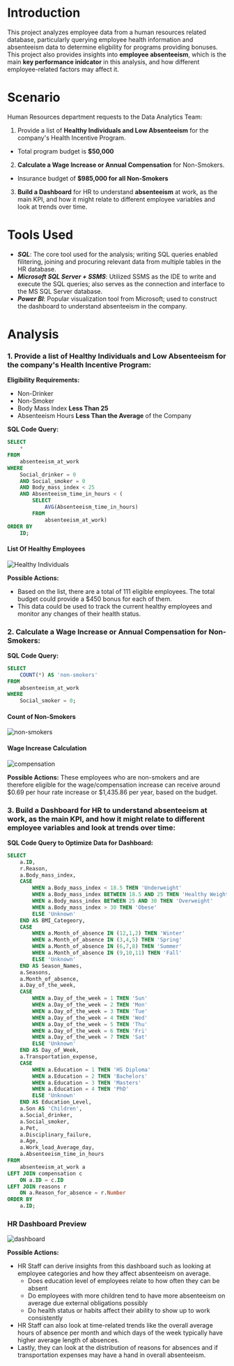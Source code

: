 # Introduction
This project analyzes employee data from a human resources related database, particularly querying employee health information and absenteeism data to determine eligbility for programs providing bonuses. This project also provides insights into **employee absenteeism**, which is the main **key performance inidcator** in this analysis, and how different employee-related factors may affect it.

# Scenario
Human Resources department requests to the Data Analytics Team:
1. Provide a list of **Healthy Individuals and Low Absenteeism** for the company's Health Incentive Program.
  - Total program budget is **$50,000**
2. **Calculate a Wage Increase or Annual Compensation** for Non-Smokers.
  - Insurance budget of **$985,000 for all Non-Smokers**
3. **Build a Dashboard** for HR to understand **absenteeism** at work, as the main KPI, and how it might relate to different employee variables and look at trends over time.

# Tools Used
- ***SQL***: The core tool used for the analysis; writing SQL queries enabled filitering, joining and procuring relevant data from multiple tables in the HR database.
- ***Microsoft SQL Server + SSMS***: Utilized SSMS as the IDE to write and execute the SQL queries; also serves as the connection and interface to the MS SQL Server database.
- ***Power BI***: Popular visualization tool from Microsoft; used to construct the dashboard to understand absenteeism in the company.

# Analysis
### 1. Provide a list of **Healthy Individuals and Low Absenteeism** for the company's Health Incentive Program:
**Eligibility Requirements:**
- Non-Drinker
- Non-Smoker
- Body Mass Index **Less Than 25**
- Absenteeism Hours **Less Than the Average** of the Company

**SQL Code Query:**
```sql
SELECT
	*
FROM
	absenteeism_at_work
WHERE
	Social_drinker = 0
	AND Social_smoker = 0
	AND Body_mass_index < 25
	AND Absenteeism_time_in_hours < (
		SELECT
			AVG(Absenteeism_time_in_hours)
		FROM
			absenteeism_at_work)
ORDER BY
	ID;
```
#### List Of Healthy Employees
![Healthy Individuals](img/pic1_healthy_emp.png)

**Possible Actions:**
- Based on the list, there are a total of 111 eligible employees. The total budget could provide a $450 bonus for each of them.
- This data could be used to track the current healthy employees and monitor any changes of their health status.

### 2. **Calculate a Wage Increase or Annual Compensation** for Non-Smokers:
**SQL Code Query:**
```sql
SELECT
	COUNT(*) AS 'non-smokers'
FROM
	absenteeism_at_work
WHERE
	Social_smoker = 0;
```
#### Count of Non-Smokers
![non-smokers](img/pic2_non_smokers.png)
#### Wage Increase Calculation
![compensation](img/pic3_bonus_calculation.png)

**Possible Actions:** These employees who are non-smokers and are therefore eligible for the wage/compensation increase can receive around $0.69 per hour rate increase or $1,435.86 per year, based on the budget.

### 3. **Build a Dashboard** for HR to understand **absenteeism** at work, as the main KPI, and how it might relate to different employee variables and look at trends over time:
**SQL Code Query to Optimize Data for Dashboard:**
```sql
SELECT 
	a.ID,
	r.Reason,
	a.Body_mass_index,
	CASE
		WHEN a.Body_mass_index < 18.5 THEN 'Underweight'
		WHEN a.Body_mass_index BETWEEN 18.5 AND 25 THEN 'Healthy Weight'
		WHEN a.Body_mass_index BETWEEN 25 AND 30 THEN 'Overweight'
		WHEN a.Body_mass_index > 30 THEN 'Obese'
		ELSE 'Unknown'
	END AS BMI_Categeory,
	CASE
		WHEN a.Month_of_absence IN (12,1,2) THEN 'Winter'
		WHEN a.Month_of_absence IN (3,4,5) THEN 'Spring'
		WHEN a.Month_of_absence IN (6,7,8) THEN 'Summer'
		WHEN a.Month_of_absence IN (9,10,11) THEN 'Fall'
		ELSE 'Unknown'
	END AS Season_Names,
	a.Seasons,
	a.Month_of_absence,
	a.Day_of_the_week,
	CASE
		WHEN a.Day_of_the_week = 1 THEN 'Sun'
		WHEN a.Day_of_the_week = 2 THEN 'Mon'
		WHEN a.Day_of_the_week = 3 THEN 'Tue'
		WHEN a.Day_of_the_week = 4 THEN 'Wed'
		WHEN a.Day_of_the_week = 5 THEN 'Thu'
		WHEN a.Day_of_the_week = 6 THEN 'Fri'
		WHEN a.Day_of_the_week = 7 THEN 'Sat'
		ELSE 'Unknown'
	END AS Day_of_Week,
	a.Transportation_expense,
	CASE
		WHEN a.Education = 1 THEN 'HS Diploma'
		WHEN a.Education = 2 THEN 'Bachelors'
		WHEN a.Education = 3 THEN 'Masters'
		WHEN a.Education = 4 THEN 'PhD'
		ELSE 'Unknown'
	END AS Education_Level,
	a.Son AS 'Children',
	a.Social_drinker,
	a.Social_smoker,
	a.Pet,
	a.Disciplinary_failure,
	a.Age,
	a.Work_load_Average_day,
	a.Absenteeism_time_in_hours
FROM
	absenteeism_at_work a
LEFT JOIN compensation c
	ON a.ID = c.ID
LEFT JOIN reasons r
	ON a.Reason_for_absence = r.Number
ORDER BY
	a.ID;
```
### HR Dashboard Preview
![dashboard](img/hr_dash.png)

**Possible Actions:**
- HR Staff can derive insights from this dashboard such as looking at employee categories and how they affect absenteeism on average.
  - Does education level of employees relate to how often they can be absent
  - Do employees with more children tend to have more absenteeism on average due external obligations possibly
  - Do health status or habits affect their ability to show up to work consistently
- HR Staff can also look at time-related trends like the overall average hours of absence per month and which days of the week typically have higher average length of absences.
- Lastly, they can look at the distribution of reasons for absences and if transportation expenses may have a hand in overall absenteeism.


